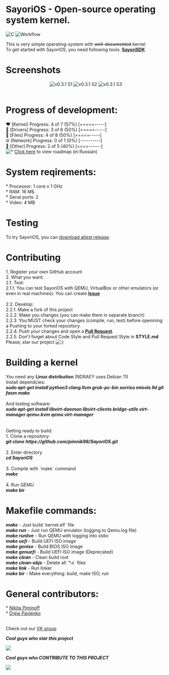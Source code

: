 <html><body>
<h1>SayoriOS - Open-source operating system kernel.</h1>
<img src="https://img.shields.io/badge/c-%2300599C.svg?style=for-the-badge&logo=c&logoColor=white" alt="C">
<img src="https://github.com/pimnik98/SayoriOS/actions/workflows/SayoriOS-AutoBot-Auto.yml/badge.svg" alt="Workflow">
<p>This is very simple operating-system with <s>well-documented</s> kernel<br>
    To get started with SayoriOS, you need following tools: <a href="https://github.com/pimnik98/SayoriSDK"><b>SayoriSDK</b></a>
</p>
<h1>Screenshots</h1>
<center>
	<img src="https://raw.githubusercontent.com/pimnik98/SayoriOS/screens/screens/v0.3.1/1.jpg" alt="v0.3.1 S1">
	<img src="https://raw.githubusercontent.com/pimnik98/SayoriOS/screens/screens/v0.3.1/2.jpg" alt="v0.3.1 S2">
	<img src="https://raw.githubusercontent.com/pimnik98/SayoriOS/screens/screens/v0.3.1/3.jpg" alt="v0.3.1 S3">
</center><br>
<h1>Progress of development:</h1>
<p>
	❤  [Kernel] Progress: 4 of 7 (57%) [=====-----]<br>
	💫 [Drivers] Progress: 3 of 6 (50%) [=====-----]<br>
	📂 [Files] Progress: 4 of 8 (50%) [=====-----]<br>
	🌐 [Network] Progress: 0 of 1 (0%) [----------]<br>
	🔌 [Other] Progress: 2 of 5 (40%) [====------]<br>
	<img src="http://forum.glark.ru/smiles.lm?id=38" alt="*"> <a href="https://raw.githubusercontent.com/pimnik98/SayoriOS/screens/screens/soul.png">Click here</a> to view roadmap (in Russian)<br>
</p>
<h1>System reqirements:</h1>
<p>
	* Processor: 1 core х 1 GHz<br>
	* RAM: 16 МБ<br>
	* Serial ports: 2<br>
	* Video: 4 MB<br>
</p>
<h1>Testing</h1>
<p>To try SayoriOS, you can <a href="https://github.com/pimnik98/SayoriOS/releases">download altest release</a>.</p>
<h1>Contributing</h1>
<p>
	1. Register your own GitHub account<br>
	2. What you want:<br>
	2.1. Test:<br>
	2.1.1. You can test SayoriOS with QEMU, VirtualBox or other emulators (or even in real machines). You can create <a href="https://github.com/pimnik98/SayoriOS/issues"><b>Issue</b></a><br>
	<br>
	2.2. Develop:<br>
	2.2.1. Make a fork of this project<br>
	2.2.2. Make you changes (you can make them in separate branch)<br>
	2.2.3. You MUST check your changes (compile, run, test) before openining a Pushing to your forked repository.<br>
	2.2.4. Push your changes and open a <a href="https://github.com/pimnik98/SayoriOS/pulls"><b>Pull Request</b></a>.<br>
	2.2.5. Don't forget about Code Style and Pull Request Style in <b>STYLE.md</b>
	<br>
	Please, star our project <img src="http://forum.glark.ru/smiles.lm?id=32" alt=":)">
</p>
<h1>Building a kernel</h1>
<p>
	You need any <b>Linux distribution</b> (NDRAEY uses Debian 11)<br>
	Install dependcies:<br>
	<b><i>sudo apt-get install python3 clang llvm grub-pc-bin xorriso mtools lld git fasm make</b></i><br><br>
	And testing software:<br>
	<b><i>sudo apt-get install libvirt-daemon libvirt-clients bridge-utils virt-manager qemu-kvm qemu virt-manager</b></i><br><br>
	<br>
	Getting ready to build:<br>
	1. Clone a repository:<br>
	<b><i>git clone https://github.com/pimnik98/SayoriOS.git</b></i><br><br>
	2. Enter directory<br>
	<b><i>cd SayoriOS</b></i><br><br>
	3. Compile with `make` command<br>
	<b><i>make</b></i><br><br>
	4. Run QEMU<br>
	<b><i>make bir</b></i></p>
<h1>Makefile commands:</h1>
<p>
	<b><i>make</b></i> - Just build `kernel.elf` file<br>
	<b><i>make run</b></i> - Just run QEMU emulator (logging to Qemu.log file)<br>
	<b><i>make runlive</b></i> - Run QEMU with logging into stdio<br>
	<b><i>make uefi</b></i> - Build UEFI ISO image<br>
	<b><i>make geniso</b></i> - Build BIOS ISO image<br>
	<b><i>make genuefi</b></i> - Build UEFI ISO image (Deprecated)<br>
	<b><i>make clean</b></i> - Clean build root<br>
	<b><i>make clean-objs</b></i> - Delete all `*.o` files<br>
	<b><i>make link</b></i> - Run linker<br>
	<b><i>make bir</b></i> - Make everything: build, make ISO, run<br>
</p>
<h1>General contributors:</h1>
<p>
	* <a href="https://github.com/pimnik98">Nikita Piminoff</a><br>
	* <a href="https://github.com/NDRAEY">Drew Pavlenko</a><br><br>
</p>
<p>
	Check out our <a href="https://vk.com/sayorios">VK group</a><br>
</p>
<p>
<b><i>Cool guys who star this project</i></b>
<p>
<img src="https://reporoster.com/stars/pimnik98/SayoriOS"/>
</p>
</p>
<p>
<B><I>Cool guys who CONTRIBUTE TO THIS PROJECT</I></B>
<p>
<img src="https://reporoster.com/forks/pimnik98/SayoriOS"/>
</p>
</p>
</body></html>


